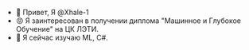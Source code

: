 - 👋 Привет, Я @Xhale-1
- 😡 Я заинтересован в получении диплома "Машинное и Глубокое Обучение" на ЦК ЛЭТИ.
- 🌱 Я сейчас изучаю ML, C#.

<!---
Xhale-1/Xhale-1 is a ✨ special ✨ repository because its `README.md` (this file) appears on your GitHub profile.
You can click the Preview link to take a look at your changes.
--->
